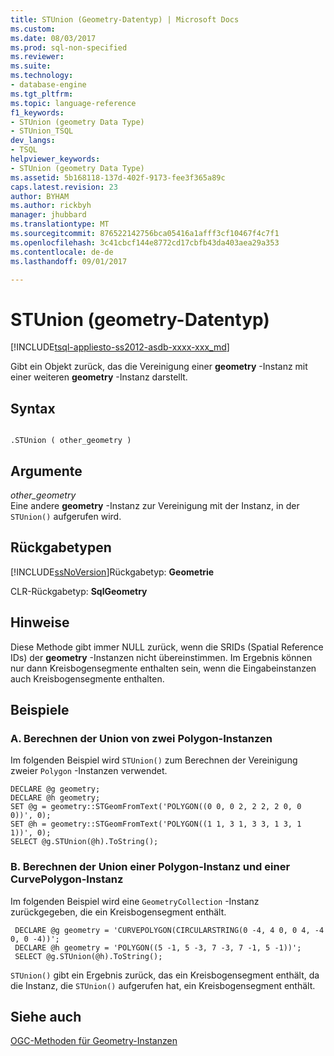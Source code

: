 ```yaml
---
title: STUnion (Geometry-Datentyp) | Microsoft Docs
ms.custom: 
ms.date: 08/03/2017
ms.prod: sql-non-specified
ms.reviewer: 
ms.suite: 
ms.technology:
- database-engine
ms.tgt_pltfrm: 
ms.topic: language-reference
f1_keywords:
- STUnion (geometry Data Type)
- STUnion_TSQL
dev_langs:
- TSQL
helpviewer_keywords:
- STUnion (geometry Data Type)
ms.assetid: 5b168118-137d-402f-9173-fee3f365a89c
caps.latest.revision: 23
author: BYHAM
ms.author: rickbyh
manager: jhubbard
ms.translationtype: MT
ms.sourcegitcommit: 876522142756bca05416a1afff3cf10467f4c7f1
ms.openlocfilehash: 3c41cbcf144e8772cd17cbfb43da403aea29a353
ms.contentlocale: de-de
ms.lasthandoff: 09/01/2017

---
```

# <a name="stunion-geometry-data-type"></a>STUnion (geometry-Datentyp)
[!INCLUDE[tsql-appliesto-ss2012-asdb-xxxx-xxx_md](../../includes/tsql-appliesto-ss2012-asdb-xxxx-xxx-md.md)]

Gibt ein Objekt zurück, das die Vereinigung einer **geometry** -Instanz mit einer weiteren **geometry** -Instanz darstellt.
  
## <a name="syntax"></a>Syntax  
  
```  
  
.STUnion ( other_geometry )  
```  
  
## <a name="arguments"></a>Argumente  
 *other_geometry*  
 Eine andere **geometry** -Instanz zur Vereinigung mit der Instanz, in der `STUnion()` aufgerufen wird.  
  
## <a name="return-types"></a>Rückgabetypen  
 [!INCLUDE[ssNoVersion](../../includes/ssnoversion-md.md)]Rückgabetyp: **Geometrie**  
  
 CLR-Rückgabetyp: **SqlGeometry**  
  
## <a name="remarks"></a>Hinweise  
 Diese Methode gibt immer NULL zurück, wenn die SRIDs (Spatial Reference IDs) der **geometry** -Instanzen nicht übereinstimmen. Im Ergebnis können nur dann Kreisbogensegmente enthalten sein, wenn die Eingabeinstanzen auch Kreisbogensegmente enthalten.  
  
## <a name="examples"></a>Beispiele  
  
### <a name="a-computing-the-union-of-two-polygon-instances"></a>A. Berechnen der Union von zwei Polygon-Instanzen  
 Im folgenden Beispiel wird `STUnion()` zum Berechnen der Vereinigung zweier `Polygon` -Instanzen verwendet.  
  
```  
DECLARE @g geometry;  
DECLARE @h geometry;  
SET @g = geometry::STGeomFromText('POLYGON((0 0, 0 2, 2 2, 2 0, 0 0))', 0);  
SET @h = geometry::STGeomFromText('POLYGON((1 1, 3 1, 3 3, 1 3, 1 1))', 0);  
SELECT @g.STUnion(@h).ToString();  
```  
  
### <a name="b-computing-the-union-of-a-polygon-instance-with-a-curvepolygon-instance"></a>B. Berechnen der Union einer Polygon-Instanz und einer CurvePolygon-Instanz  
 Im folgenden Beispiel wird eine `GeometryCollection` -Instanz zurückgegeben, die ein Kreisbogensegment enthält.  
  
```
 DECLARE @g geometry = 'CURVEPOLYGON(CIRCULARSTRING(0 -4, 4 0, 0 4, -4 0, 0 -4))';  
 DECLARE @h geometry = 'POLYGON((5 -1, 5 -3, 7 -3, 7 -1, 5 -1))';  
 SELECT @g.STUnion(@h).ToString();
 ```  
  
 `STUnion()` gibt ein Ergebnis zurück, das ein Kreisbogensegment enthält, da die Instanz, die `STUnion()` aufgerufen hat, ein Kreisbogensegment enthält.  
  
## <a name="see-also"></a>Siehe auch  
 [OGC-Methoden für Geometry-Instanzen](../../t-sql/spatial-geometry/ogc-methods-on-geometry-instances.md)  
  
  


